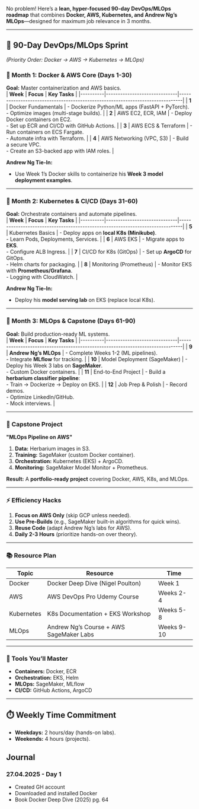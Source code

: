 No problem! Here’s a **lean, hyper-focused 90-day DevOps/MLOps roadmap** that combines **Docker, AWS, Kubernetes, and Andrew Ng’s MLOps**—designed for maximum job relevance in 3 months.  

---

## **🚀 90-Day DevOps/MLOps Sprint**  
*(Priority Order: Docker → AWS → Kubernetes → MLOps)*  

### **📌 Month 1: Docker & AWS Core (Days 1-30)**  
**Goal:** Master containerization and AWS basics.  
| **Week** | **Focus**                    | **Key Tasks**                                                                 |
|----------|------------------------------|-------------------------------------------------------------------------------|
| **1**    | Docker Fundamentals          | - Dockerize Python/ML apps (FastAPI + PyTorch). <br>- Optimize images (multi-stage builds). |
| **2**    | AWS EC2, ECR, IAM            | - Deploy Docker containers on EC2. <br>- Set up ECR and CI/CD with GitHub Actions. |
| **3**    | AWS ECS & Terraform          | - Run containers on ECS Fargate. <br>- Automate infra with Terraform.          |
| **4**    | AWS Networking (VPC, S3)     | - Build a secure VPC. <br>- Create an S3-backed app with IAM roles.            |

**Andrew Ng Tie-In:**  
- Use Week 1’s Docker skills to containerize his **Week 3 model deployment examples**.  

---

### **📌 Month 2: Kubernetes & CI/CD (Days 31-60)**  
**Goal:** Orchestrate containers and automate pipelines.  
| **Week** | **Focus**                    | **Key Tasks**                                                                 |
|----------|------------------------------|-------------------------------------------------------------------------------|
| **5**    | Kubernetes Basics            | - Deploy apps on **local K8s (Minikube)**. <br>- Learn Pods, Deployments, Services. |
| **6**    | AWS EKS                      | - Migrate apps to **EKS**. <br>- Configure ALB Ingress.                        |
| **7**    | CI/CD for K8s (GitOps)       | - Set up **ArgoCD** for GitOps. <br>- Helm charts for packaging.               |
| **8**    | Monitoring (Prometheus)      | - Monitor EKS with **Prometheus/Grafana**. <br>- Logging with CloudWatch.     |

**Andrew Ng Tie-In:**  
- Deploy his **model serving lab** on EKS (replace local K8s).  

---

### **📌 Month 3: MLOps & Capstone (Days 61-90)**  
**Goal:** Build production-ready ML systems.  
| **Week** | **Focus**                    | **Key Tasks**                                                                 |
|----------|------------------------------|-------------------------------------------------------------------------------|
| **9**    | **Andrew Ng’s MLOps**        | - Complete Weeks 1-2 (ML pipelines). <br>- Integrate **MLflow** for tracking. |
| **10**   | Model Deployment (SageMaker) | - Deploy his Week 3 labs on **SageMaker**. <br>- Custom Docker containers.    |
| **11**   | End-to-End Project           | - Build a **herbarium classifier pipeline**: <br>  - Train → Dockerize → Deploy on EKS. |
| **12**   | Job Prep & Polish            | - Record demos. <br>- Optimize LinkedIn/GitHub. <br>- Mock interviews.        |

---

### **🎯 Capstone Project**  
**"MLOps Pipeline on AWS"**  
1. **Data:** Herbarium images in S3.  
2. **Training:** SageMaker (custom Docker container).  
3. **Orchestration:** Kubernetes (EKS) + ArgoCD.  
4. **Monitoring:** SageMaker Model Monitor + Prometheus.  

**Result:** A **portfolio-ready project** covering Docker, AWS, K8s, and MLOps.  

---

### **⚡ Efficiency Hacks**  
1. **Focus on AWS Only** (skip GCP unless needed).  
2. **Use Pre-Builds** (e.g., SageMaker built-in algorithms for quick wins).  
3. **Reuse Code** (adapt Andrew Ng’s labs for AWS).  
4. **Daily 2-3 Hours** (prioritize hands-on over theory).  

---

### **📚 Resource Plan**  
| **Topic**       | **Resource**                                  | **Time**  |  
|-----------------|-----------------------------------------------|-----------|  
| Docker          | Docker Deep Dive (Nigel Poulton)              | Week 1    |  
| AWS             | AWS DevOps Pro Udemy Course                   | Weeks 2-4 |  
| Kubernetes      | K8s Documentation + EKS Workshop              | Weeks 5-8 |  
| MLOps           | Andrew Ng’s Course + AWS SageMaker Labs       | Weeks 9-10|  

---

### **🔧 Tools You’ll Master**  
- **Containers:** Docker, ECR  
- **Orchestration:** EKS, Helm  
- **MLOps:** SageMaker, MLflow  
- **CI/CD:** GitHub Actions, ArgoCD  

---

## **⏱️ Weekly Time Commitment**  
- **Weekdays:** 2 hours/day (hands-on labs).  
- **Weekends:** 4 hours (projects).  


## Journal
### 27.04.2025 - Day 1
- Created GH account
- Downloaded and installed Docker
- Book Docker Deep Dive (2025) pg. 64